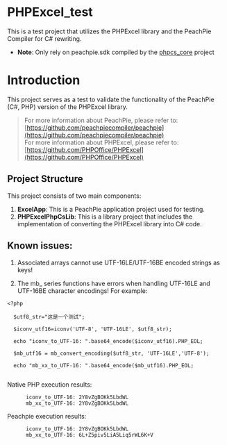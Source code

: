 # PHPExcel_test

This is a test project that utilizes the PHPExcel library and the PeachPie Compiler for C# rewriting.

- **Note**: Only rely on peachpie.sdk compiled by the [phpcs_core](https://github.com/wujwmail/phpcs_core) project

# Introduction

This project serves as a test to validate the functionality of the PeachPie (C#, PHP) version of the PHPExcel library.
  > For more information about PeachPie, please refer to: [https://github.com/peachpiecompiler/peachpie](https://github.com/peachpiecompiler/peachpie)        
  > For more information about PHPExcel, please refer to: [https://github.com/PHPOffice/PHPExcel](https://github.com/PHPOffice/PHPExcel)       

## Project Structure

This project consists of two main components:

1. **ExcelApp**: This is a PeachPie application project used for testing.
2. **PHPExcelPhpCsLib**: This is a library project that includes the implementation of converting the PHPExcel library into C# code.

## Known issues:  

1. Associated arrays cannot use UTF-16LE/UTF-16BE encoded strings as keys!

2. The mb_ series functions have errors when handling UTF-16LE and UTF-16BE character encodings! For example:


  ```
  <?php

    $utf8_str="这是一个测试";

    $iconv_utf16=iconv('UTF-8', 'UTF-16LE', $utf8_str);

    echo "iconv_to_UTF-16: ".base64_encode($iconv_utf16).PHP_EOL;

    $mb_utf16 = mb_convert_encoding($utf8_str, 'UTF-16LE','UTF-8');

    echo "mb_xx_to_UTF-16: ".base64_encode($mb_utf16).PHP_EOL;


  ```

  Native PHP execution results:

          iconv_to_UTF-16: 2Y8vZgBOKk5LbdWL
          mb_xx_to_UTF-16: 2Y8vZgBOKk5LbdWL

  Peachpie execution results:

          iconv_to_UTF-16: 2Y8vZgBOKk5LbdWL
          mb_xx_to_UTF-16: 6L+Z5piv5LiA5Liq5rWL6K+V